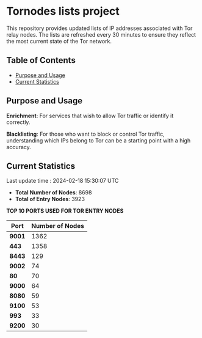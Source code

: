 # Tornodes lists project

This repository provides updated lists of IP addresses associated with Tor relay nodes. The lists are refreshed every 30 minutes to ensure they reflect the most current state of the Tor network.

## Table of Contents

- [Purpose and Usage](#purpose-and-usage)
- [Current Statistics](#current-statistics)


## Purpose and Usage

**Enrichment**: For services that wish to allow Tor traffic or identify it correctly.

**Blacklisting**: For those who want to block or control Tor traffic, understanding which IPs belong to Tor can be a starting point with a high accuracy.

## Current Statistics

Last update time : 2024-02-18 15:30:07 UTC

- **Total Number of Nodes**: 8698
- **Total of Entry Nodes**: 3923

**TOP 10 PORTS USED FOR TOR ENTRY NODES**

| **Port** | **Number of Nodes** |
|------|-----------------|
| **9001**   | 1362  |
| **443**   | 1358  |
| **8443**   | 129  |
| **9002**   | 74  |
| **80**   | 70  |
| **9000**   | 64  |
| **8080**   | 59  |
| **9100**   | 53  |
| **993**   | 33  |
| **9200**   | 30  |

